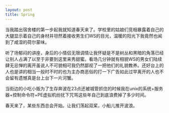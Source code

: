 ```yaml
---
layout: post
title: Spring
---
```


当我踏出宿舍楼的第一步起我就知道春天来了。学校里的姑娘们竞相暴露着自己的大腿显示着自己的身材并坦然着接收男生们WS的目光，温暖的阳光下我竟然也闻到了咸湿的荷尔蒙味。

听了场郁闷的讲座，身后的小情侣无限调情让我怀疑是不是树丛和黑暗的角落已经让别人占满了以至于非要到这里来秀甜蜜。看场几分钟就有相貌WS的男女们陆续肆无忌惮的离开虽说人不可貌相可我仍然鄙视了一把他们的礼貌教养。还好台上的人也是讲的相当一般时不时的也为主办商恶俗的打一下广告如此过早离开的人也不会留有遗憾真是台上台下一片河蟹。

当街边的小吃小贩为了生存奔波在23点还被城管抓住的时候我在unix的系统+服务器+控制命令符+PE虚拟机纷扰下咒骂这些年自己到底浪费掉了多少时间。

春天来了，某些东西总会开始。让我们荡起双桨，小船儿推开波浪。
 
